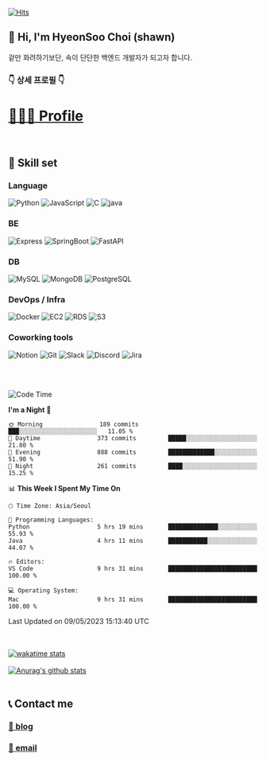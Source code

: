 [![Hits](https://hits.seeyoufarm.com/api/count/incr/badge.svg?url=https%3A%2F%2Fgithub.com%2FKeep-Going-HyeonSoo&count_bg=%237ACB3C&title_bg=%23555555&icon=cliqz.svg&icon_color=%23FFFFFF&title=hits&edge_flat=false)](https://hits.seeyoufarm.com)


  

## 👋 Hi, I'm HyeonSoo Choi (shawn)

겉만 화려하기보단, 속이 단단한 백엔드 개발자가 되고자 합니다.

<h3> 👇 상세 프로필 👇 </h3>
<h1><a href="https://shawn-dev.me/profile" target="_blank">🧑🏻‍💻 Profile</a></h1>  
<br>
  
## 🔧 Skill set

### Language
![Python](https://img.shields.io/badge/Python-3776AB?style=for-the-badge&logo=Python&logoColor=white)
![JavaScript](https://img.shields.io/badge/JavaScript-F7DF1E?style=for-the-badge&logo=JavaScript&logoColor=white)
![C](https://img.shields.io/badge/C-A8B9CC?style=for-the-badge&logo=C&logoColor=white)
![java](https://img.shields.io/badge/java-E86914?style=for-the-badge&logo=java&logoColor=white)
 
### BE
![Express](https://img.shields.io/badge/Express-000000?style=for-the-badge&logo=Express&logoColor=white)
![SpringBoot](https://img.shields.io/badge/SpringBoot-6DB33F?style=for-the-badge&logo=SpringBoot&logoColor=white)
![FastAPI](https://img.shields.io/badge/FastAPI-009688?style=for-the-badge&logo=FastAPI&logoColor=white)
  
### DB
![MySQL](https://img.shields.io/badge/MySQL-4479A1?style=for-the-badge&logo=MySQL&logoColor=white)
![MongoDB](https://img.shields.io/badge/MongoDB-47A248?style=for-the-badge&logo=MongoDB&logoColor=white)
![PostgreSQL](https://img.shields.io/badge/PostgreSQL-4169E1?style=for-the-badge&logo=PostgreSQL&logoColor=white)
  
### DevOps / Infra
![Docker](https://img.shields.io/badge/Docker-2496ED?style=for-the-badge&logo=Docker&logoColor=white)
![EC2](https://img.shields.io/badge/EC2-FF9900?style=for-the-badge&logo=AmazonEC2&logoColor=white)
![RDS](https://img.shields.io/badge/RDS-527FFF?style=for-the-badge&logo=AmazonRDS&logoColor=white)
![S3](https://img.shields.io/badge/S3-569A31?style=for-the-badge&logo=AmazonS3&logoColor=white)
  
### Coworking tools
![Notion](https://img.shields.io/badge/Notion-000000?style=for-the-badge&logo=Notion&logoColor=white)
![Git](https://img.shields.io/badge/Git-F05032?style=for-the-badge&logo=Git&logoColor=white)
![Slack](https://img.shields.io/badge/Slack-4A154B?style=for-the-badge&logo=Slack&logoColor=white)
![Discord](https://img.shields.io/badge/Discord-5865F2?style=for-the-badge&logo=Discord&logoColor=white)
![Jira](https://img.shields.io/badge/Jira-0052CC?style=for-the-badge&logo=Jira&logoColor=white)

<br><br>
 
<!--START_SECTION:waka-->
![Code Time](http://img.shields.io/badge/Code%20Time-784%20hrs%2050%20mins-blue)

**I'm a Night 🦉** 

```text
🌞 Morning                189 commits         ███░░░░░░░░░░░░░░░░░░░░░░   11.05 % 
🌆 Daytime                373 commits         █████░░░░░░░░░░░░░░░░░░░░   21.80 % 
🌃 Evening                888 commits         █████████████░░░░░░░░░░░░   51.90 % 
🌙 Night                  261 commits         ████░░░░░░░░░░░░░░░░░░░░░   15.25 % 
```


📊 **This Week I Spent My Time On** 

```text
🕑︎ Time Zone: Asia/Seoul

💬 Programming Languages: 
Python                   5 hrs 19 mins       ██████████████░░░░░░░░░░░   55.93 % 
Java                     4 hrs 11 mins       ███████████░░░░░░░░░░░░░░   44.07 % 

🔥 Editors: 
VS Code                  9 hrs 31 mins       █████████████████████████   100.00 % 

💻 Operating System: 
Mac                      9 hrs 31 mins       █████████████████████████   100.00 % 
```


 Last Updated on 09/05/2023 15:13:40 UTC
<!--END_SECTION:waka-->

   
<br><br>
[![wakatime stats](https://github-readme-stats.vercel.app/api/wakatime?username=itsme_shawn&layout=compact&show_icons=true&count_private=true&bg_color=30,e96443,904e95&title_color=fff&text_color=fff)](https://github.com/anuraghazra/github-readme-stats)
<br><br> 
[![Anurag's github stats](https://github-readme-stats.vercel.app/api?username=itsme-shawn&show_icons=true&count_private=true&bg_color=30,e96443,904e95&title_color=fff&text_color=fff)](https://github.com/anuraghazra/github-readme-stats)
<br><br>
<!-- [![Top Langs](https://github-readme-stats.vercel.app/api/top-langs/?username=itsme-shawn&hide=html,pug,jupyter%20notebook&layout=compact&bg_color=30,e96443,904e95&title_color=fff&text_color=fff)](https://github.com/anuraghazra/github-readme-stats)
<br><br>   -->


## 📞 Contact me

<h3><a href="https://shawn-dev.me" target="_blank">📝 blog</a></h3>  
<h3><a href="mailto:chs98105@naver.com" target="_blank">📮 email</a></h3>  
  


